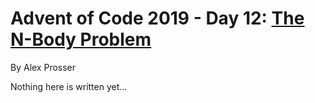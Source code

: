 # Advent of Code 2019 - Day 12: [The N-Body Problem](https://adventofcode.com/2019/day/12)
By Alex Prosser

Nothing here is written yet...